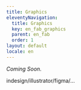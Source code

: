 ```yaml
---
title: Graphics
eleventyNavigation:
  title: Graphics
  key: en_fab_graphics
  parent: en_fab
  order: 1
layout: default
locale: en
---
```


*Coming Soon.*

indesign/illustrator/figma/...